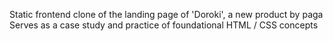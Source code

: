 Static frontend clone of the landing page of 'Doroki', a new product by paga
Serves as a case study and practice of foundational HTML / CSS concepts
